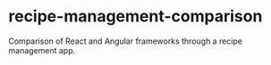 # recipe-management-comparison
Comparison of React and Angular frameworks through a recipe management app.
